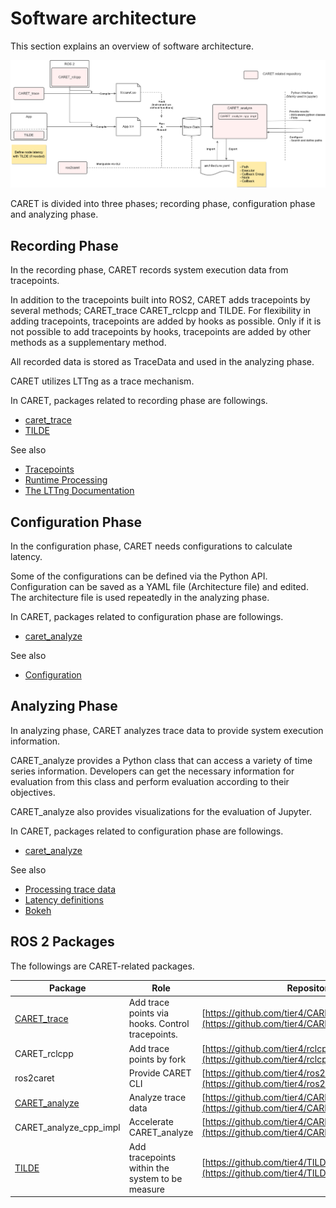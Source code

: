 # Software architecture

This section explains an overview of software architecture.

![architecture](../../imgs/architecture.drawio.png)

CARET is divided into three phases; recording phase, configuration phase and analyzing phase.

## Recording Phase

In the recording phase, CARET records system execution data from tracepoints.

In addition to the tracepoints built into ROS2, CARET adds tracepoints by several methods; CARET_trace CARET_rclcpp and TILDE.
For flexibility in adding tracepoints, tracepoints are added by hooks as possible.
Only if it is not possible to add tracepoints by hooks, tracepoints are added by other methods as a supplementary method.

All recorded data is stored as TraceData and used in the analyzing phase.

CARET utilizes LTTng as a trace mechanism.

In CARET, packages related to recording phase are followings.

- [caret_trace](./caret_trace.md)
- [TILDE](./tilde.md)

See also

- [Tracepoints](../trace_points/index.md)
- [Runtime Processing](../runtime_processing/index.md)
- [The LTTng Documentation](https://lttng.org/docs/)

## Configuration Phase

In the configuration phase, CARET needs configurations to calculate latency.

Some of the configurations can be defined via the Python API.
Configuration can be saved as a YAML file (Architecture file) and edited.
The architecture file is used repeatedly in the analyzing phase.

In CARET, packages related to configuration phase are followings.

- [caret_analyze](./caret_analyze.md)

See also

- [Configuration](../configuration/index.md)

## Analyzing Phase

In analyzing phase, CARET analyzes trace data to provide system execution information.

CARET_analyze provides a Python class that can access a variety of time series information.
Developers can get the necessary information for evaluation from this class and perform evaluation according to their objectives.

CARET_analyze also provides visualizations for the evaluation of Jupyter.

In CARET, packages related to configuration phase are followings.

- [caret_analyze](./caret_analyze.md)

See also

- [Processing trace data](../processing_trace_data/index.md)
- [Latency definitions](../latency_definitions)
- [Bokeh](https://docs.bokeh.org/)

## ROS 2 Packages

The followings are CARET-related packages.

| Package                             | Role                                             | Repository                                                                                           |
| ----------------------------------- | ------------------------------------------------ | ---------------------------------------------------------------------------------------------------- |
| [CARET_trace](./caret_trace.md)     | Add trace points via hooks. Control tracepoints. | [https://github.com/tier4/CARET_trace/](https://github.com/tier4/CARET_trace/)                       |
| CARET_rclcpp                        | Add trace points by fork                         | [https://github.com/tier4/rclcpp](https://github.com/tier4/rclcpp)                                   |
| ros2caret                           | Provide CARET CLI                                | [https://github.com/tier4/ros2caret/](https://github.com/tier4/ros2caret/)                           |
| [CARET_analyze](./caret_analyze.md) | Analyze trace data                               | [https://github.com/tier4/CARET_analyze/](https://github.com/tier4/CARET_analyze/)                   |
| CARET_analyze_cpp_impl              | Accelerate CARET_analyze                         | [https://github.com/tier4/CARET_analyze_cpp_impl/](https://github.com/tier4/CARET_analyze_cpp_impl/) |
| [TILDE](./tilde.md)                 | Add tracepoints within the system to be measure  | [https://github.com/tier4/TILDE](https://github.com/tier4/TILDE)                                     |
